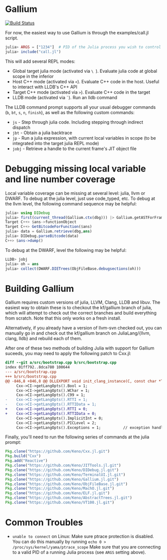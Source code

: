 # Gallium

[![Build Status](https://travis-ci.org/Keno/Gallium.jl.svg?branch=master)](https://travis-ci.org/Keno/Gallium.jl)

For now, the easiest way to use Gallium is through the examples/call.jl script.

```julia
julia> ARGS = ["1234"]  # PID of the Julia process you wish to control
julia> include("call.jl")
```

This will add several REPL modes:
- Global target julia mode (activated via `\ `). Evaluate julia code at global scope in the inferior
- Host C++ mode (activated via `<`). Evaluate C++ code in the host. Useful to interact with LLDB's C++ API
- Target C++ mode (activated via `>`). Evaluate C++ code in the target
- LLDB mode (activated via ``` ` ```). Run an lldb command

The LLDB command prompt supports all your usual debugger commands (`b`, `bt`, `s`, `n`, `finish`), as well as the following custom commands:
- `js` - Step through julia code. Including stepping through indirect dispatch
- `jbt` - Obtain a julia backtrace
- `jp` - Run a julia expression, with current local variables in scope (to be integrated into the target julia REPL mode)
- `jobj` - Retrieve a handle to the current frame's JIT object file

# Debugging missing local variable and line number coverage

Local variable coverage can be missing at several level: julia, llvm or DWARF. To debug at the julia level, just use code_typed, etc. To debug at the llvm level, the following command sequence may be helpful:

```jl
julia> using DIDebug
julia> first(current_thread(Gallium.ctx(dbg))) |> Gallium.getASTForFrame
Target C++> $ans->functionObject
Target C++> GetBitcodeForFunction($ans)
julia> data = Gallium.retrieve(dbg,ans)
julia> DIDebug.parseBitcode(data)
C++> $ans->dump()
```

To debug at the DWARF, level the following may be helpful:

```jl
LLDB> jobj
julia> oh = ans
julia> collect(DWARF.DIETrees(ObjFileBase.debugsections(oh)))
```

# Building Gallium

Gallium requires custom versions of julia, LLVM, Clang, LLDB and libuv. The easiest way to obtain these
is to checkout the kf/gallium branch of julia, which will attempt to check out the correct branches and
build everything from scratch. Note that this only works on a fresh install.

Alternatively, if you already have a version of llvm-svn checked out, you can manually go in and
check out the kf/gallium branch on JuliaLang/{llvm, clang, lldb} and rebuild each of them.

After one of these two methods of building Julia with support for Gallium suceeds, you may need to apply
the following patch to Cxx.jl:

```diff
diff --git a/src/bootstrap.cpp b/src/bootstrap.cpp
index 01ff792..8dca780 100644
--- a/src/bootstrap.cpp
+++ b/src/bootstrap.cpp
@@ -846,8 +846,8 @@ DLLEXPORT void init_clang_instance(C, const char *Triple) {
     Cxx->CI->getLangOpts().Bool = 1;
     Cxx->CI->getLangOpts().WChar = 1;
     Cxx->CI->getLangOpts().C99 = 1;
-    Cxx->CI->getLangOpts().RTTI = 1;
-    Cxx->CI->getLangOpts().RTTIData = 1;
+    Cxx->CI->getLangOpts().RTTI = 0;
+    Cxx->CI->getLangOpts().RTTIData = 0;
     Cxx->CI->getLangOpts().ImplicitInt = 0;
     Cxx->CI->getLangOpts().PICLevel = 2;
     Cxx->CI->getLangOpts().Exceptions = 1;          // exception handling
```
Finally, you'll need to run the following series of commands at the julia prompt:
```jl
Pkg.clone("https://github.com/Keno/Cxx.jl.git")
Pkg.build("Cxx")
Pkg.add("Reactive")
Pkg.clone("https://github.com/Keno/JITTools.jl.git")
Pkg.clone("https://github.com/Keno/DIDebug.jl.git")
Pkg.clone("https://github.com/Keno/TerminalUI.jl.git")
Pkg.clone("https://github.com/Keno/Gallium.jl.git")
Pkg.clone("https://github.com/Keno/ObjFileBase.jl.git")
Pkg.clone("https://github.com/Keno/MachO.jl.git")
Pkg.clone("https://github.com/Keno/ELF.jl.git")
Pkg.clone("https://github.com/Keno/AbstractTrees.jl.git")
Pkg.clone("https://github.com/Keno/VT100.jl.git")
```

# Common Troubles

- `unable to connect` on Linux: Make sure ptrace protection is disabled. You can do this manually by running `echo 0 > /proc/sys/kernel/yama/ptrace_scope` Make sure that you are connecting to a valid PID of a running Julia process (see `ARGS` setting above).

